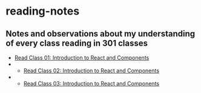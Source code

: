 # reading-notes
## Notes and observations about my understanding of every class reading in 301 classes

- [Read Class 01: Introduction to React and Components](./Class01.md)
- - [Read Class 02: Introduction to React and Components](./Class02.md)
- - [Read Class 03: Introduction to React and Components](./Class03.md)
